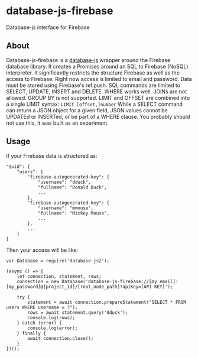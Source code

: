 # database-js-firebase
Database-js interface for Firebase
## About
Database-js-firebase is a [database-js](https://github.com/mlaanderson/database-js) wrapper around the Firebase database library. It creates a Promises around an SQL to Firebase (NoSQL) interpreter.
It significantly restricts the structure Firebase as well as the access to Firebase. Right now access is limited to email and password. Data must be stored using Firebase's ref.push. SQL commands are limited to SELECT, UPDATE, INSERT and DELETE. WHERE works well. JOINs are not allowed. GROUP BY is not supported. LIMIT and OFFSET are combined into a single LIMIT syntax: `LIMIT [offset,]number`
While a SELECT command can return a JSON object for a given field, JSON values cannot be UPDATEd or INSERTed, or be part of a WHERE clause.
You probably should not use this, it was built as an experiment.
## Usage
If your Firebase data is structured as:
~~~~
"$uid": {
    "users": {
        "firebase-autogenerated-key": {
            "username": "dduck",
            "fullname": "Donald Duck",
            ...
        },
        "firebase-autogenerated-key": {
            "username": "mmouse",
            "fullname": "Mickey Mouse",
            ...
        },
        ...
    }
}
~~~~

Then your access will be like:
~~~~
var Database = require('database-js2');

(async () => {
    let connection, statement, rows;
    connection = new Database('database-js-firebase://[my_email]:[my_password]@[project_id]/[root_node_path]?apiKey=[API KEY]');
    
    try {
        statement = await connection.prepareStatement("SELECT * FROM users WHERE username = ?");
        rows = await statement.query('dduck');
        console.log(rows);
    } catch (error) {
        console.log(error);
    } finally {
        await connection.close();
    }
})();
~~~~